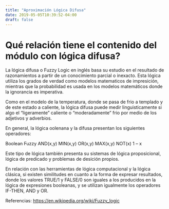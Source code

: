 ```yaml
---
title: "Aproximación Lógica Difusa"
date: 2019-05-05T10:39:52-04:00
draft: false
---
```

# Qué relación tiene el contenido del módulo con lógica difusa?

La lógica difusa o Fuzzy Logic en inglés basa su estudio en el resultado de razonamientos a partir de un conocimiento parcial o inexacto. Esta lógica utiliza los grados de verdad como modelos matematicos de impresición, mientras que la probabilidad es usada en los modelos matemáticos donde la ignorancia es imperativa. 

Como en el modelo de la temperatura, donde se pasa de frio a templado y de este estado a caliente, la lógica difusa puede medir linguisticamente si algo el “ligeramente” caliente o “moderadamente” frio por medio de los adjetivos y adverbios.

En general, la lógica oolenana y la difusa presentan los siguientes operadores:

Boolean 	Fuzzy
AND(x,y) 	MIN(x,y)
OR(x,y) 	MAX(x,y)
NOT(x) 	1 – x 

Este tipo de lógica también presenta su sistemas de lógica proposicional, lógica de predicado y problemas de desición propios.

En relación con las herramientas de lógica computacional y la lógica clásica, si existen similitudes en cuanto a la forma de expresar resultados, donde los valores TRUE/1 y FALSE/0 son iguales a los producidos en la lógica de expresiones booleanas, y se utilizan igualmente los operadores IF-THEN, AND y OR.

Referencias:
https://en.wikipedia.org/wiki/Fuzzy_logic


